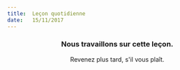```yaml
---
title:  Leçon quotidienne
date:   15/11/2017
---
```


### <center>Nous travaillons sur cette leçon.</center>
<center>Revenez plus tard, s'il vous plaît.</center>